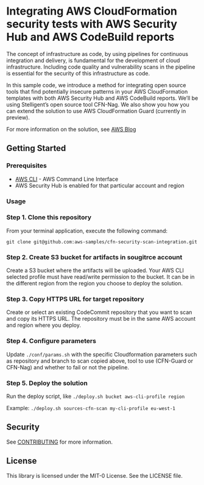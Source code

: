 # Integrating AWS CloudFormation security tests with AWS Security Hub and AWS CodeBuild reports

The concept of infrastructure as code, by using pipelines for continuous integration and delivery, is fundamental for the development of cloud infrastructure. Including code quality and vulnerability scans in the pipeline is essential for the security of this infrastructure as code.

In this sample code, we introduce a method for integrating open source tools that find potentially insecure patterns in your AWS CloudFormation templates with both AWS Security Hub and AWS CodeBuild reports. We’ll be using Stelligent’s open source tool CFN-Nag. We also show you how you can extend the solution to use AWS CloudFormation Guard (currently in preview).

For more information on the solution, see [AWS Blog](https://aws.amazon.com/blogs/security/integrating-aws-cloudformation-security-tests-with-aws-security-hub-and-aws-codebuild-reports/)

## Getting Started

### Prerequisites

* [AWS CLI](https://aws.amazon.com/cli/) - AWS Command Line Interface
* AWS Security Hub is enabled for that particular account and region  

### Usage

### Step 1. Clone this repository

From your terminal application, execute the following command:

`git clone git@github.com:aws-samples/cfn-security-scan-integration.git`

### Step 2. Create S3 bucket for artifacts in sougitrce account

Create a S3 bucket where the artifacts will be uploaded. Your AWS CLI selected profile must have read/write permission to the bucket. It can be in the different region from the region you choose to deploy the solution. 

### Step 3. Copy HTTPS URL for target repository

Create or select an existing CodeCommit repository that you want to scan and copy its HTTPS URL. The repository must be in the same AWS account and region where you deploy.

### Step 4. Configure parameters

Update `./conf/params.sh` with the specific Cloudformation parameters such as repository and branch to scan copied above, tool to use (CFN-Guard or CFN-Nag) and whether to fail or not the pipeline.

### Step 5. Deploy the solution

Run the deploy script, like `./deploy.sh bucket aws-cli-profile region`

Example:
`./deploy.sh sources-cfn-scan my-cli-profile eu-west-1`

## Security

See [CONTRIBUTING](CONTRIBUTING.md#security-issue-notifications) for more information.

## License

This library is licensed under the MIT-0 License. See the LICENSE file.
